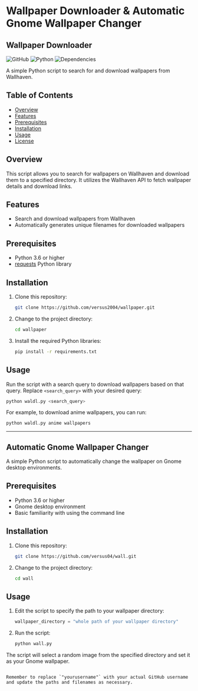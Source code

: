 
# Wallpaper Downloader & Automatic Gnome Wallpaper Changer

## Wallpaper Downloader

![GitHub](https://img.shields.io/github/license/yversus2004/wallpaper)
![Python](https://img.shields.io/badge/python-3.6%2B-blue)
![Dependencies](https://img.shields.io/badge/dependencies-requests-brightgreen)

A simple Python script to search for and download wallpapers from Wallhaven.

## Table of Contents
- [Overview](#overview)
- [Features](#features)
- [Prerequisites](#prerequisites)
- [Installation](#installation)
- [Usage](#usage)
- [License](#license)

## Overview
This script allows you to search for wallpapers on Wallhaven and download them to a specified directory. It utilizes the Wallhaven API to fetch wallpaper details and download links.

## Features
- Search and download wallpapers from Wallhaven
- Automatically generates unique filenames for downloaded wallpapers

## Prerequisites
- Python 3.6 or higher
- [requests](https://pypi.org/project/requests/) Python library

## Installation
1. Clone this repository:
   ```sh
   git clone https://github.com/versus2004/wallpaper.git
   ```

2. Change to the project directory:
   ```sh
   cd wallpaper
   ```

3. Install the required Python libraries:
   ```sh
   pip install -r requirements.txt
   ```

## Usage
Run the script with a search query to download wallpapers based on that query. Replace `<search_query>` with your desired query:
```sh
python waldl.py <search_query>
```

For example, to download anime wallpapers, you can run:
```sh
python waldl.py anime wallpapers
```

---

## Automatic Gnome Wallpaper Changer

A simple Python script to automatically change the wallpaper on Gnome desktop environments.

## Prerequisites
- Python 3.6 or higher
- Gnome desktop environment
- Basic familiarity with using the command line

## Installation
1. Clone this repository:
   ```sh
   git clone https://github.com/versus04/wall.git
   ```

2. Change to the project directory:
   ```sh
   cd wall
   ```

## Usage
1. Edit the script to specify the path to your wallpaper directory:
   ```python
   wallpaper_directory = "whole path of your wallpaper directory"
   ```

2. Run the script:
   ```sh
   python wall.py
   ```

The script will select a random image from the specified directory and set it as your Gnome wallpaper.

```

Remember to replace `"yourusername"` with your actual GitHub username and update the paths and filenames as necessary.

